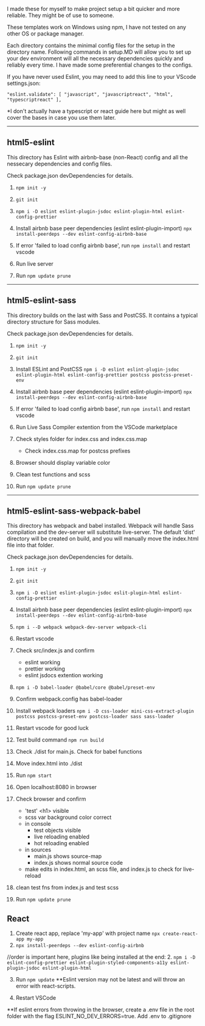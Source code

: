 I made these for myself to make project setup a bit quicker and more reliable. They might be of use to someone.

These templates work on Windows using npm, I have not tested on any other OS or package manager.

Each directory contains the minimal config files for the setup in the directory name. Following commands in setup.MD will allow you to set up your dev environment will all the necessary dependencies quickly and reliably every time. I have made some preferential changes to the configs.

If you have never used Eslint, you may need to add this line to your VScode settings.json:

`"eslint.validate": [ "javascript", "javascriptreact", "html", "typescriptreact" ],`

\*I don't actually have a typescript or react guide here but might as well cover the bases in case you use them later.

---

## html5-eslint

This directory has Eslint with airbnb-base (non-React) config and all the nessecary dependencies and config files.

Check package.json devDependencies for details.

1. `npm init -y`

2. `git init`

3. `npm i -D eslint eslint-plugin-jsdoc eslint-plugin-html eslint-config-prettier`

4. Install airbnb base peer dependencies (eslint eslint-plugin-import)
   `npx install-peerdeps --dev eslint-config-airbnb-base`

5. If error 'failed to load config airbnb base', run `npm install` and restart vscode

6. Run live server
7. Run `npm update prune`

---

## html5-eslint-sass

This directory builds on the last with Sass and PostCSS. It contains a typical directory structure for Sass modules.

Check package.json devDependencies for details.

1. `npm init -y`

2. `git init`

3. Install ESLint and PostCSS
   `npm i -D eslint eslint-plugin-jsdoc eslint-plugin-html eslint-config-prettier postcss postcss-preset-env`

4. Install airbnb base peer dependencies (eslint eslint-plugin-import)
   `npx install-peerdeps --dev eslint-config-airbnb-base`

5. If error 'failed to load config airbnb base', run `npm install` and restart vscode

6. Run Live Sass Compiler extention from the VSCode marketplace

7. Check styles folder for index.css and index.css.map

   - Check index.css.map for postcss prefixes

8. Browser should display variable color

9. Clean test functions and scss
10. Run `npm update prune`

---

## html5-eslint-sass-webpack-babel

This directory has webpack and babel installed. Webpack will handle Sass compilation and the dev-server will substitute live-server. The default 'dist' directory will be created on build, and you will manually move the index.html file into that folder.

Check package.json devDependencies for details.

1. `npm init -y`

2. `git init`

3. `npm i -D eslint eslint-plugin-jsdoc eslit-plugin-html eslint-config-prettier`

4. Install airbnb base peer dependencies (eslint eslint-plugin-import)
   `npx install-peerdeps --dev eslint-config-airbnb-base`

5. `npm i --D webpack webpack-dev-server webpack-cli`

6. Restart vscode

7. Check src/index.js and confirm

   - eslint working
   - prettier working
   - eslint jsdocs extention working

8. `npm i -D babel-loader @babel/core @babel/preset-env`

9. Confirm webpack.config has babel-loader

10. Install webpack loaders
    `npm i -D css-loader mini-css-extract-plugin postcss postcss-preset-env postcss-loader sass sass-loader`

11. Restart vscode for good luck

12. Test build command
    `npm run build`

13. Check ./dist for main.js. Check for babel functions

14. Move index.html into ./dist

15. Run `npm start`
16. Open localhost:8080 in browser

17. Check browser and confirm

    - 'test' \<h1> visible
    - scss var background color correct
    - in console
      - test objects visible
      - live reloading enabled
      - hot reloading enabled
    - in sources
      - main.js shows source-map
      - index.js shows normal source code
    - make edits in index.html, an scss file, and index.js to check for live-reload

18. clean test fns from index.js and test scss

19. Run `npm update prune`

## React

1. Create react app, replace 'my-app' with project name
   `npx create-react-app my-app`
2. `npx install-peerdeps --dev eslint-config-airbnb`

//order is important here, plugins like being installed at the end: 2. `npm i -D eslint-config-prettier eslint-plugin-styled-components-a11y eslint-plugin-jsdoc eslint-plugin-html`

3. Run `npm update`
   \*\*Eslint version may not be latest and will throw an error with react-scripts.

4. Restart VSCode

\*\*If eslint errors from throwing in the browser, create a .env file in the root folder with the flag ESLINT_NO_DEV_ERRORS=true. Add .env to .gitignore
